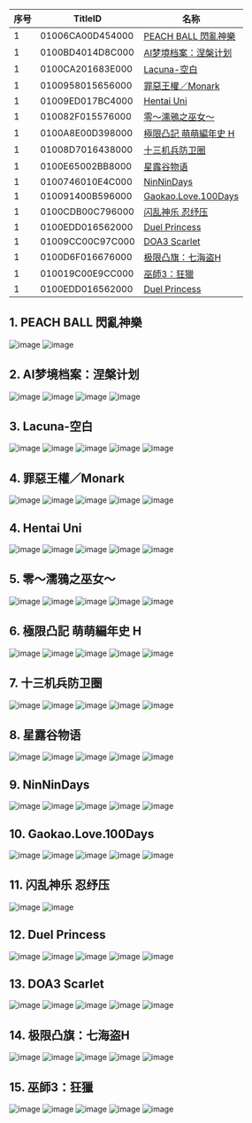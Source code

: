 |  序号 | TitleID | 名称 |
| --- | --- | --- |
| 1 | 01006CA00D454000 | [PEACH BALL 閃亂神樂](#1-PEACH-BALL-閃亂神樂) |
| 1 | 0100BD4014D8C000 | [AI梦境档案：涅槃计划](#2-AI梦境档案涅槃计划) |
| 1 | 0100CA201683E000 | [Lacuna-空白](#3-Lacuna-空白) |
| 1 | 0100958015656000 | [罪惡王權／Monark](#4-罪惡王權Monark) |
| 1 | 01009ED017BC4000 | [Hentai Uni](#1-Hentai-Uni) |
| 1 | 010082F015576000 | [零～濡鴉之巫女～](#1-零濡鴉之巫女) |
| 1 | 0100A8E00D398000 | [極限凸記 萌萌編年史 H](#1-極限凸記-萌萌編年史-H) |
| 1 | 01008D7016438000 | [十三机兵防卫圈](#1-十三机兵防卫圈) |
| 1 | 0100E65002BB8000 | [星露谷物语](#1-星露谷物语) |
| 1 | 0100746010E4C000 | [NinNinDays](#1-NinNinDays) |
| 1 | 010091400B596000 | [Gaokao.Love.100Days](#1-gaokaolove100days) |
| 1 | 0100CDB00C796000 | [闪乱神乐 忍纾压](#1-闪乱神乐-忍纾压) |
| 1 | 0100EDD016562000 | [Duel Princess](#1-Duel-Princess) |
| 1 | 01009CC00C97C000 | [DOA3 Scarlet](#1-DOA3-Scarlet) |
| 1 | 0100D6F016676000 | [极限凸旗：七海盗H](#1-极限凸旗七海盗H) |
| 1 | 010019C00E9CC000 | [巫師3：狂獵](#1-巫師3狂獵) |
| 1 | 0100EDD016562000 | [Duel Princess](#1-Duel-Princess) |


## 1. PEACH BALL 閃亂神樂
![image](https://user-images.githubusercontent.com/1119014/208667325-c7ef4734-2e3c-4336-803b-f6928785e1ad.png)
![image](https://user-images.githubusercontent.com/1119014/208667341-ced4020d-4c51-4d46-b8b8-e545dcbfc320.png)

## 2. AI梦境档案：涅槃计划
![image](https://user-images.githubusercontent.com/1119014/208667766-fc7ea4a9-26e1-406b-9744-163bd1fb1eec.png)
![image](https://user-images.githubusercontent.com/1119014/208667780-6fb79225-95bf-4ea3-aa04-f9c88750ee93.png)
![image](https://user-images.githubusercontent.com/1119014/208667816-bebd4e01-f052-46e1-ac5e-3ddf60b35866.png)
![image](https://user-images.githubusercontent.com/1119014/208667846-5433583b-617b-4d7f-ba9e-5947fabd2d7e.png)

## 3. Lacuna-空白
![image](https://user-images.githubusercontent.com/1119014/208668038-42835613-681f-41da-80f5-be01c41d9b98.png)
![image](https://user-images.githubusercontent.com/1119014/208668050-1e7365a9-5727-49ba-88bb-c91361f0a515.png)
![image](https://user-images.githubusercontent.com/1119014/208668093-107faca4-0e46-4990-b40b-4d3f81d959e4.png)
![image](https://user-images.githubusercontent.com/1119014/208668137-7887de1f-8e74-4332-b08c-72d80553a43f.png)
![image](https://user-images.githubusercontent.com/1119014/208668153-e2834c8a-132d-4ef7-b41e-8bab99b0878d.png)

## 4. 罪惡王權／Monark
![image](https://user-images.githubusercontent.com/1119014/208668355-4857d329-d0f4-47c3-ba12-9e87c2d6bb1f.png)
![image](https://user-images.githubusercontent.com/1119014/208668360-d5cabd36-2504-4ee8-ba09-14932576bf39.png)
![image](https://user-images.githubusercontent.com/1119014/208668376-1eba4c22-7cd4-4b26-ba66-389a3b78d876.png)
![image](https://user-images.githubusercontent.com/1119014/208668387-a4120b5b-baaf-4585-9290-09061f0311a8.png)
![image](https://user-images.githubusercontent.com/1119014/208668407-1dc2ffea-0796-4955-a76d-54a4d0cf56a7.png)

## 4. Hentai Uni
![image](https://user-images.githubusercontent.com/1119014/208668593-b5d32dd7-616d-4a2b-a550-e74e37f2f3d2.png)
![image](https://user-images.githubusercontent.com/1119014/208668600-3f87f04b-3aaf-46c2-a713-c87e5d47225f.png)
![image](https://user-images.githubusercontent.com/1119014/208668606-9fc7f5f2-976e-429c-be5d-caef74ceffcf.png)
![image](https://user-images.githubusercontent.com/1119014/208668613-23cc4f95-3108-47a8-b75f-b9d2242c5fb0.png)
![image](https://user-images.githubusercontent.com/1119014/208668623-ceddda51-f41b-4fd9-8b00-9ee3fc56ff9c.png)

## 5. 零～濡鴉之巫女～
![image](https://user-images.githubusercontent.com/1119014/208668791-7c9926b0-df56-4878-b9a6-bcf9cb223dab.png)
![image](https://user-images.githubusercontent.com/1119014/208668803-26132239-72cc-4e79-8c76-8eaae2619f00.png)
![image](https://user-images.githubusercontent.com/1119014/208668817-da540b3e-8432-401c-97ba-dab69d105e97.png)
![image](https://user-images.githubusercontent.com/1119014/208668823-451280c1-8468-43f9-8d28-ce1a2e2f7ca9.png)
![image](https://user-images.githubusercontent.com/1119014/208668836-5d505a81-37b6-4686-a8ba-5481382e7514.png)

## 6. 極限凸記 萌萌編年史 H
![image](https://user-images.githubusercontent.com/1119014/208669077-5bbe7cdb-2980-4eab-9d17-b10cbed341fa.png)
![image](https://user-images.githubusercontent.com/1119014/208669180-3a68c639-1888-441a-8589-5585b9cd8d4a.png)
![image](https://user-images.githubusercontent.com/1119014/208669189-a7f0e393-5665-46c6-8542-41cd71407297.png)
![image](https://user-images.githubusercontent.com/1119014/208669215-4502b38a-2cc4-4a58-a8c9-8fe08dd68e6b.png)
![image](https://user-images.githubusercontent.com/1119014/208669230-8d8c9f5c-1293-482e-b1ef-2de26ed45020.png)

## 7. 十三机兵防卫圈
![image](https://user-images.githubusercontent.com/1119014/208669376-c311bac5-c805-4f24-9e6a-773095b17a45.png)
![image](https://user-images.githubusercontent.com/1119014/208669383-7768e6d4-6277-450c-a732-aee20db711ec.png)
![image](https://user-images.githubusercontent.com/1119014/208669413-0c44813c-5b86-4ed7-9291-6ee3d738ee3d.png)
![image](https://user-images.githubusercontent.com/1119014/208669429-e6d5af0c-1049-435b-8439-a9c3665d5133.png)
![image](https://user-images.githubusercontent.com/1119014/208669437-9f702757-b505-4b49-97ba-b0dd386ff591.png)

## 8. 星露谷物语
![image](https://user-images.githubusercontent.com/1119014/208669576-77ada35e-fcac-4322-aa18-c82d6dce58da.png)
![image](https://user-images.githubusercontent.com/1119014/208669589-6d103a0b-037e-4cbe-b61d-ebd3408e8b05.png)
![image](https://user-images.githubusercontent.com/1119014/208669607-526aa589-6aa0-4356-ad0b-3bfdb9c3aa0b.png)
![image](https://user-images.githubusercontent.com/1119014/208669627-ebfc9e87-f2b6-41dc-8d8b-7465f8f927f7.png)
![image](https://user-images.githubusercontent.com/1119014/208669639-3e68ddec-52c3-415b-9887-0b313830fcad.png)

## 9. NinNinDays
![image](https://user-images.githubusercontent.com/1119014/208669802-46e64577-63aa-4875-a31a-e8d9c8d9639d.png)
![image](https://user-images.githubusercontent.com/1119014/208669813-31e2076d-5b61-4e47-96fc-49f6da512366.png)
![image](https://user-images.githubusercontent.com/1119014/208669818-8e37baeb-6cea-4e81-a27e-7bbe627890d2.png)
![image](https://user-images.githubusercontent.com/1119014/208669828-29f510f0-0636-48df-9629-a54ac0d1575d.png)
![image](https://user-images.githubusercontent.com/1119014/208669839-351e1cc9-ce23-4b40-afd2-110341aae22b.png)

## 10. Gaokao.Love.100Days
![image](https://user-images.githubusercontent.com/1119014/208670070-99db6ecc-bfb0-4869-90a2-8a47b64cc307.png)
![image](https://user-images.githubusercontent.com/1119014/208670077-30735faa-4f3d-4913-8d44-7239232b90af.png)
![image](https://user-images.githubusercontent.com/1119014/208670084-cf9ddcf9-c40a-4950-998f-dc5516f4a3ad.png)
![image](https://user-images.githubusercontent.com/1119014/208670087-565cc772-774f-497a-b742-3339361be84b.png)
![image](https://user-images.githubusercontent.com/1119014/208670101-f7d3d507-5c6e-48c1-bd44-8b0a5326341d.png)

## 11. 闪乱神乐 忍纾压
![image](https://user-images.githubusercontent.com/1119014/208670237-fa1ec084-e39b-48c4-b672-a2a29bdceafc.png)
![image](https://user-images.githubusercontent.com/1119014/208670250-16d5ad25-48da-4353-bafe-9de438c253cf.png)

## 12. Duel Princess
![image](https://user-images.githubusercontent.com/1119014/208670462-3918e526-002c-4249-8e2a-6ebffa87bb6b.png)
![image](https://user-images.githubusercontent.com/1119014/208670472-332248cd-6513-4b17-bd3a-bec623b8fad9.png)
![image](https://user-images.githubusercontent.com/1119014/208670485-81c6e5b5-4b2f-4c02-a7ca-267d5d7b4b04.png)
![image](https://user-images.githubusercontent.com/1119014/208670495-7d1651c6-ea5a-4860-837d-9c2d4764fd69.png)
![image](https://user-images.githubusercontent.com/1119014/208670500-e91b1298-9cec-4ea8-9a5a-acf65d6e11fe.png)

## 13. DOA3 Scarlet
![image](https://user-images.githubusercontent.com/1119014/208670752-9ed4f003-a54c-43d9-94ce-5545bf07fa7e.png)
![image](https://user-images.githubusercontent.com/1119014/208670761-33ddda7b-4d2a-455f-b966-0281aa9c744c.png)
![image](https://user-images.githubusercontent.com/1119014/208670771-c749f293-cb7e-44db-a2bd-b6f3ceedb740.png)
![image](https://user-images.githubusercontent.com/1119014/208670785-1f2d4611-5aa2-422f-89d5-01b693b60b35.png)
![image](https://user-images.githubusercontent.com/1119014/208670793-7adf9f37-2dd6-44a9-b4a5-0820431024b6.png)

## 14. 极限凸旗：七海盗H
![image](https://user-images.githubusercontent.com/1119014/208670977-e9992738-315e-4648-b264-6f1780178a44.png)
![image](https://user-images.githubusercontent.com/1119014/208671013-0d05066f-ff11-455e-8d66-5d4c6a4176d5.png)
![image](https://user-images.githubusercontent.com/1119014/208671018-c4ddd6bd-0b60-47a5-b24b-a532115b2d10.png)
![image](https://user-images.githubusercontent.com/1119014/208671063-36774250-d633-4a2e-b214-459401fb2d5f.png)
![image](https://user-images.githubusercontent.com/1119014/208671075-f145aee5-59ce-49e4-89e0-abb7b10db537.png)

## 15. 巫師3：狂獵
![image](https://user-images.githubusercontent.com/1119014/208671414-47c6a617-3c62-4bd8-8365-e253b0a3537a.png)
![image](https://user-images.githubusercontent.com/1119014/208671427-cf24afaf-09d5-4131-bd91-b8ceacd3df21.png)
![image](https://user-images.githubusercontent.com/1119014/208671439-5558d985-b260-4beb-b7cc-075a557f8d6a.png)
![image](https://user-images.githubusercontent.com/1119014/208671453-7559d95c-0cfe-43d6-810b-cb78c7711d42.png)
![image](https://user-images.githubusercontent.com/1119014/208671465-6e539020-efc3-444b-b8c5-e3717e845b88.png)


